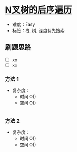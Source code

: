 # [N叉树的后序遍历](https://leetcode-cn.com/problems/n-ary-tree-postorder-traversal/)

- 难度：Easy
- 标签：栈, 树, 深度优先搜索

## 刷题思路

- [ ] xx
- [ ] xx

### 方法 1

- 复杂度：
    - 时间 O()
    - 空间 O()

``` js

```

### 方法 2

- 复杂度：
    - 时间 O()
    - 空间 O()

``` js

```
